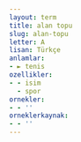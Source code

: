 ```yaml
---
layout: term
title: alan topu
slug: alan-topu
letter: A
lisan: Türkçe
anlamlar:
- ► tenis
ozellikler:
- - isim
  - spor
ornekler:
- - ''
orneklerkaynak:
- - ''
---
```

